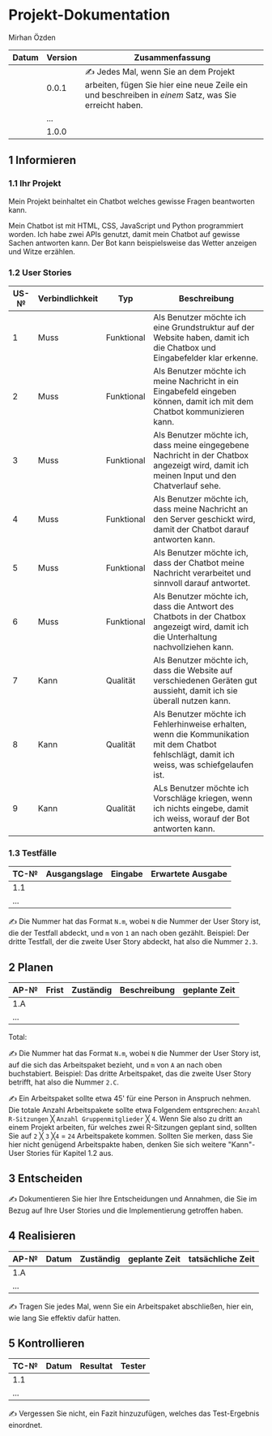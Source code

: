 # Projekt-Dokumentation

Mirhan Özden

| Datum | Version | Zusammenfassung                                              |
| ----- | ------- | ------------------------------------------------------------ |
|       | 0.0.1   | ✍️ Jedes Mal, wenn Sie an dem Projekt arbeiten, fügen Sie hier eine neue Zeile ein und beschreiben in *einem* Satz, was Sie erreicht haben. |
|       | ...     |                                                              |
|       | 1.0.0   |                                                              |

## 1 Informieren

### 1.1 Ihr Projekt


Mein Projekt beinhaltet ein Chatbot welches gewisse Fragen beantworten kann. 


Mein Chatbot ist mit HTML, CSS, JavaScript und Python programmiert worden. Ich habe zwei APIs genutzt, damit mein Chatbot auf gewisse Sachen antworten kann. Der Bot kann beispielsweise das Wetter anzeigen und Witze erzählen.

### 1.2 User Stories

| US-№ | Verbindlichkeit | Typ  | Beschreibung                       |
| ---- | --------------- | ---- | ---------------------------------- |
| 1    |  Muss               | Funktional     |Als Benutzer möchte ich eine Grundstruktur auf der Website haben, damit ich die Chatbox und Eingabefelder klar erkenne. |
| 2  |    Muss             | Funktional     | Als Benutzer möchte ich meine Nachricht in ein Eingabefeld eingeben können, damit ich mit dem Chatbot kommunizieren kann.|
|3|Muss|Funktional|Als Benutzer möchte ich, dass meine eingegebene Nachricht in der Chatbox angezeigt wird, damit ich meinen Input und den Chatverlauf sehe.	|
|4|Muss|Funktional|Als Benutzer möchte ich, dass meine Nachricht an den Server geschickt wird, damit der Chatbot darauf antworten kann.	|
|5|Muss|Funktional|Als Benutzer möchte ich, dass der Chatbot meine Nachricht verarbeitet und sinnvoll darauf antwortet.	|
|6|Muss|Funktional|Als Benutzer möchte ich, dass die Antwort des Chatbots in der Chatbox angezeigt wird, damit ich die Unterhaltung nachvollziehen kann.	|
|7|Kann|Qualität|Als Benutzer möchte ich, dass die Website auf verschiedenen Geräten gut aussieht, damit ich sie überall nutzen kann. 	|
|8|Kann|Qualität|Als Benutzer möchte ich Fehlerhinweise erhalten, wenn die Kommunikation mit dem Chatbot fehlschlägt, damit ich weiss, was schiefgelaufen ist.|
|9|Kann|Qualität|ALs Benutzer möchte ich Vorschläge kriegen, wenn ich nichts eingebe, damit ich weiss, worauf der Bot antworten kann.|


### 1.3 Testfälle

| TC-№ | Ausgangslage | Eingabe | Erwartete Ausgabe |
| ---- | ------------ | ------- | ----------------- |
| 1.1  |              |         |                   |
| ...  |              |         |                   |

✍️ Die Nummer hat das Format `N.m`, wobei `N` die Nummer der User Story ist, die der Testfall abdeckt, und `m` von `1` an nach oben gezählt. Beispiel: Der dritte Testfall, der die zweite User Story abdeckt, hat also die Nummer `2.3`.


## 2 Planen

| AP-№ | Frist | Zuständig | Beschreibung | geplante Zeit |
| ---- | ----- | --------- | ------------ | ------------- |
| 1.A  |       |           |              |               |
| ...  |       |           |              |               |

Total: 

✍️ Die Nummer hat das Format `N.m`, wobei `N` die Nummer der User Story ist, auf die sich das Arbeitspaket bezieht, und `m` von `A` an nach oben buchstabiert. Beispiel: Das dritte Arbeitspaket, das die zweite User Story betrifft, hat also die Nummer `2.C`.

✍️ Ein Arbeitspaket sollte etwa 45' für eine Person in Anspruch nehmen. Die totale Anzahl Arbeitspakete sollte etwa Folgendem entsprechen: `Anzahl R-Sitzungen` ╳ `Anzahl Gruppenmitglieder` ╳ `4`. Wenn Sie also zu dritt an einem Projekt arbeiten, für welches zwei R-Sitzungen geplant sind, sollten Sie auf `2` ╳ `3` ╳`4` = `24` Arbeitspakete kommen. Sollten Sie merken, dass Sie hier nicht genügend Arbeitspakte haben, denken Sie sich weitere "Kann"-User Stories für Kapitel 1.2 aus.

## 3 Entscheiden

✍️ Dokumentieren Sie hier Ihre Entscheidungen und Annahmen, die Sie im Bezug auf Ihre User Stories und die Implementierung getroffen haben.

## 4 Realisieren

| AP-№ | Datum | Zuständig | geplante Zeit | tatsächliche Zeit |
| ---- | ----- | --------- | ------------- | ----------------- |
| 1.A  |       |           |               |                   |
| ...  |       |           |               |                   |

✍️ Tragen Sie jedes Mal, wenn Sie ein Arbeitspaket abschließen, hier ein, wie lang Sie effektiv dafür hatten.

## 5 Kontrollieren

| TC-№ | Datum | Resultat | Tester |
| ---- | ----- | -------- | ------ |
| 1.1  |       |          |        |
| ...  |       |          |        |

✍️ Vergessen Sie nicht, ein Fazit hinzuzufügen, welches das Test-Ergebnis einordnet.

